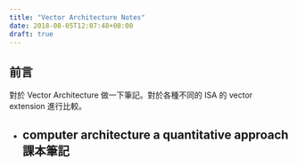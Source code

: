 ```yaml
---
title: "Vector Architecture Notes"
date: 2018-08-05T12:07:48+08:00
draft: true
---
```


## 前言

對於 Vector Architecture 做一下筆記。對於各種不同的 ISA 的 vector extension 進行比較。

- computer architecture a quantitative approach 課本筆記
    - 